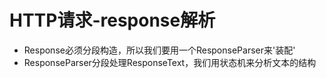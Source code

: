 # HTTP请求-response解析

- Response必须分段构造，所以我们要用一个ResponseParser来'装配'
- ResponseParser分段处理ResponseText，我们用状态机来分析文本的结构
